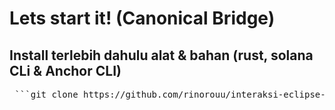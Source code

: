 # Lets start it! (Canonical Bridge)


## Install terlebih dahulu alat & bahan (rust, solana CLi & Anchor CLI)
<pre> ```git clone https://github.com/rinorouu/interaksi-eclipse-testnet.git && cd interaksi-eclipse-testnet && bash install.sh``` </pre>
